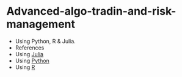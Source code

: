 # Advanced-algo-tradin-and-risk-management
- Using Python, R &amp; Julia. 
- References
- Using [Julia](https://julia.quantecon.org/intro.html)
- Using [Python](https://dokumen.pub/qdownload/python-for-algorithmic-trading-from-idea-to-cloud-deployment-1nbsped-149205335x-9781492053354.html)
- Using [R](https://cran.r-project.org/web/packages/lazytrade/lazytrade.pdf)  
